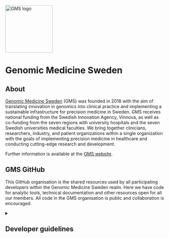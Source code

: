 <img src="https://github.com/genomic-medicine-sweden/.github/assets/64251477/a0cd0967-a161-42c7-b98d-87d1d55d0ba4" alt="GMS logo" width="150"/>

# Genomic Medicine Sweden 
## About
[Genomic Medicine Sweden](https://genomicmedicine.se/en/) (GMS) was founded in 2018 with the aim of translating innovation in genomics into clinical practice and implementing a sustainable infrastructure for precision medicine in Sweden. GMS receives national funding from the Swedish Innovation Agency, Vinnova, as well as co-funding from the seven regions with university hospitals and the seven Swedish universities medical faculties. We bring together clinicians, researchers, industry, and patient organizations within a single organization with the goals of implementing precision medicine in healthcare and conducting cutting-edge research and development.

Further information is available at the [GMS website](https://genomicmedicine.se/en/about-us/).

## GMS GitHub
This GitHub organisation is the shared resources used by all participating developers within the Genomic Medicine Sweden realm. Here we have code for analytic tools, technical documentation and other resources open for all our members. All code in the GMS organisation is public and collaboration is encouraged.

<details>
<summary><h2>Developer guidelines</h2></summary>

### Who can add new code/repos
All members of GMS are free to use the GMS GitHub organisation to add new code, technical documentaion or anothe shared resources. We do ask that you as a developer adhead to the guidlines found below. If you are unsure about how to set things up, feel free to reach out to one of the [owners of the GitHub organisation](https://github.com/orgs/genomic-medicine-sweden/people?query=role%3Aowner).
  
### Creating new repositories
Since the repositories at the GMS GitHub is for all members, it is important that all new repos are created with verbose information about the intent of the repository and how the content should be used. A good reference for creating excellent technical documentation can be found in the various nf-core GitHub repositories, e.g. [Sarek](https://github.com/nf-core/sarek).

### Branch protection
New repositories should be created with branch protection at least for the main branch. This should include that all commits to the main branch goes through pull-requests, and that they require review from the Code Owners.

### Code Owners
All repositories should have a maintained [Code Owners file](https://docs.github.com/en/enterprise-server@3.10/repositories/managing-your-repositorys-settings-and-features/customizing-your-repository/about-code-owners). The Code Owners can be individuals, but a preferred way is to set up a develop team and have them all be maintainers and Code Owners of a given repo. An example of this is the [@jasen-devs team](https://github.com/orgs/genomic-medicine-sweden/teams/jasen-devs) and the [JASEN Code Owners](https://github.com/genomic-medicine-sweden/jasen/blob/master/.github/CODEOWNERS).

### Versioning
All tools developed in the GMS GitHub should be versioned and regular [releases](https://docs.github.com/en/repositories/releasing-projects-on-github/managing-releases-in-a-repository) (with verbose release notes) should be created. This help users to deploy stable version of the tools.

Versioning of releases is enocuraged to follow [Semantic Versioning](https://semver.org/). 

### CI/CD actions
For now the GMS GitHub only have access to 2000 minutes for GitHub actions per month. Once the are used up there are no additional resources for this. Due to this we encourage developers to be considerate in which automations are set up.

One should also be aware that github actions in repositories which have no commits in the last 60 days will be deactivated. This is a feature of GitHub and there is no possibility to turn this off. A work around is to use the keep-alive action which adds a keep alive ocmmit every 59 days: https://github.com/marketplace/actions/keepalive-workflow 

### Non-used repositories
If there are repos which are no longer maintained, they should be archived. Reach out to one of the [owners of the GitHub organisation](https://github.com/orgs/genomic-medicine-sweden/people?query=role%3Aowner) if you have such a repo.

</details>
